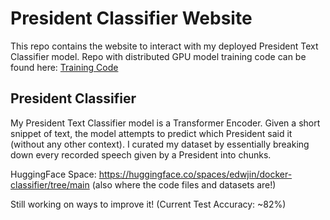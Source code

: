 # President Classifier Website
This repo contains the website to interact with my deployed President Text Classifier model. Repo with distributed GPU model training code can be found here: [Training Code](https://github.com/EddieJ03/distributed-pytorch)

## President Classifier
My President Text Classifier model is a Transformer Encoder. Given a short snippet of text, the model attempts to predict which President said it (without any other context). I curated my dataset by essentially breaking down every recorded speech given by a President into chunks.
 
HuggingFace Space: https://huggingface.co/spaces/edwjin/docker-classifier/tree/main (also where the code files and datasets are!)

Still working on ways to improve it! (Current Test Accuracy: ~82%)
